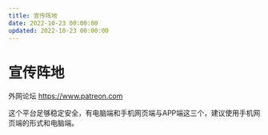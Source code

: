 ```yaml
---
title: 宣传阵地
date: 2022-10-23 00:00:00
updated: 2022-10-23 00:00:00
---
```


# 宣传阵地

外网论坛 https://www.patreon.com

这个平台足够稳定安全，有电脑端和手机网页端与APP端这三个，建议使用手机网页端的形式和电脑端。
